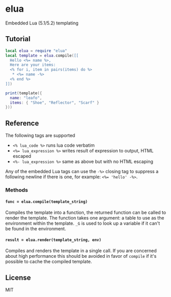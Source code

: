 # elua

Embedded Lua (5.1/5.2) templating 

## Tutorial

```lua
local elua = require "elua"
local template = elua.compile([[
  Hello <%= name %>,
  Here are your items:
  <% for i, item in pairs(items) do %>
   * <%= name -%>
  <% end %>
]])

print(template({
  name: "leafo",
  items: { "Shoe", "Reflector", "Scarf" }
}))

```

## Reference

The following tags are supported

* `<% lua_code %>` runs lua code verbatim
* `<%= lua_expression %>` writes result of expression to output, HTML escaped
* `<%- lua_expression %>` same as above but with no HTML escaping

Any of the embedded Lua tags can use the `-%>` closing tag to suppress a
following newline if there is one, for example: `<%= 'hello' -%>`.

### Methods

#### `func = elua.compile(template_string)`

Compiles the template into a function, the returned function can be called to
render the template. The function takes one argument: a table to use as the
environment within the template. `_G` is used to look up a variable if it can't
be found in the environment.

#### `result = elua.render(template_string, env)`

Compiles and renders the template in a single call. If you are concerned about
high performance this should be avoided in favor of `compile` if it's possible
to cache the compiled template.

## License

MIT

